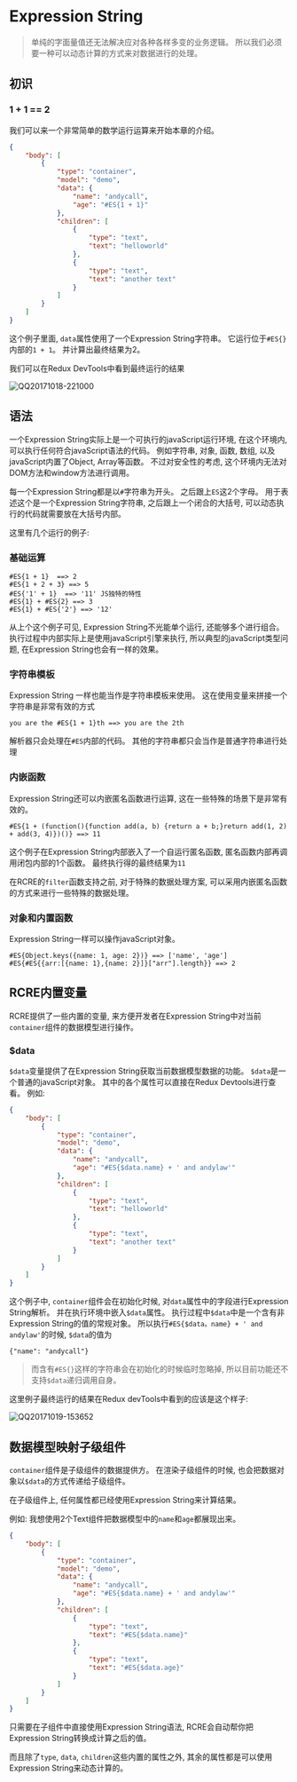 # Expression String

> 单纯的字面量值还无法解决应对各种各样多变的业务逻辑。 所以我们必须要一种可以动态计算的方式来对数据进行的处理。 

## 初识

### 1 + 1 == 2

我们可以来一个非常简单的数学运行运算来开始本章的介绍。

```json
{
    "body": [
        {
            "type": "container",
            "model": "demo",
            "data": {
                "name": "andycall",
                "age": "#ES{1 + 1}"
            },
            "children": [
                {
                    "type": "text",
                    "text": "helloworld"
                },
                {
                    "type": "text",
                    "text": "another text"
                }
            ]
        }   
    ]
}
```

这个例子里面, `data`属性使用了一个Expression String字符串。 它运行位于`#ES{}`内部的`1 + 1`。 并计算出最终结果为2。

我们可以在Redux DevTools中看到最终运行的结果

![QQ20171018-221000](https://ws3.sinaimg.cn/large/006tKfTcly1fkne074t6yj30vs0ax0t9.jpg)



## 语法

一个Expression String实际上是一个可执行的javaScript运行环境, 在这个环境内, 可以执行任何符合javaScript语法的代码。 例如字符串, 对象, 函数, 数组, 以及javaScript内置了Object, Array等函数。 不过对安全性的考虑, 这个环境内无法对DOM方法和window方法进行调用。

每一个Expression String都是以`#`字符串为开头。 之后跟上`ES`这2个字母。 用于表述这个是一个Expression String字符串, 之后跟上一个闭合的大括号, 可以动态执行的代码就需要放在大括号内部。 

这里有几个运行的例子:

### 基础运算

```text
#ES{1 + 1}  ==> 2
#ES{1 + 2 + 3} ==> 5
#ES{'1' + 1}  ==> '11' JS独特的特性
#ES{1} + #ES{2} ==> 3
#ES{1} + #ES{'2'} ==> '12'
```

从上个这个例子可见, Expression String不光能单个运行, 还能够多个进行组合。 执行过程中内部实际上是使用javaScript引擎来执行, 所以典型的javaScript类型问题, 在Expression String也会有一样的效果。

### 字符串模板

Expression String 一样也能当作是字符串模板来使用。  这在使用变量来拼接一个字符串是非常有效的方式

```text
you are the #ES{1 + 1}th ==> you are the 2th
```

解析器只会处理在`#ES`内部的代码。 其他的字符串都只会当作是普通字符串进行处理

### 内嵌函数

Expression String还可以内嵌匿名函数进行运算, 这在一些特殊的场景下是非常有效的。

```text
#ES{1 + (function(){function add(a, b) {return a + b;}return add(1, 2) + add(3, 4)})()} ==> 11
```

这个例子在Expression String内部嵌入了一个自运行匿名函数, 匿名函数内部再调用闭包内部的1个函数。 最终执行得的最终结果为`11`

在RCRE的`filter`函数支持之前, 对于特殊的数据处理方案, 可以采用内嵌匿名函数的方式来进行一些特殊的数据处理。

### 对象和内置函数

Expression String一样可以操作javaScript对象。

```text
#ES{Object.keys({name: 1, age: 2})} ==> ['name', 'age']
#ES{#ES{{arr:[{name: 1},{name: 2}]}["arr"].length}} ==> 2
```

## RCRE内置变量

RCRE提供了一些内置的变量, 来方便开发者在Expression String中对当前`container`组件的数据模型进行操作。

### $data

`$data`变量提供了在Expression String获取当前数据模型数据的功能。 `$data`是一个普通的javaScript对象。 其中的各个属性可以直接在Redux Devtools进行查看。 例如:

```json
{
    "body": [
        {
            "type": "container",
            "model": "demo",
            "data": {
                "name": "andycall",
                "age": "#ES{$data.name} + ' and andylaw'"
            },
            "children": [
                {
                    "type": "text",
                    "text": "helloworld"
                },
                {
                    "type": "text",
                    "text": "another text"
                }
            ]
        }   
    ]
}
```
这个例子中, `container`组件会在初始化时候, 对`data`属性中的字段进行Expression String解析。 并在执行环境中嵌入`$data`属性。 执行过程中`$data`中是一个含有非Expression String的值的常规对象。 所以执行`#ES{$data。name} + ' and andylaw'`的时候, `$data`的值为
```text
{"name": "andycall"}
```
> 而含有`#ES{}`这样的字符串会在初始化的时候临时忽略掉, 所以目前功能还不支持`$data`递归调用自身。

这里例子最终运行的结果在Redux devTools中看到的应该是这个样子:

![QQ20171019-153652](https://ws4.sinaimg.cn/large/006tKfTcly1fknsuxibtcj30vm09ldgf.jpg)


## 数据模型映射子级组件
`container`组件是子级组件的数据提供方。 在渲染子级组件的时候, 也会把数据对象以`$data`的方式传递给子级组件。

在子级组件上, 任何属性都已经使用Expression String来计算结果。

例如:
我想使用2个Text组件把数据模型中的`name`和`age`都展现出来。
```json
{
    "body": [
        {
            "type": "container",
            "model": "demo",
            "data": {
                "name": "andycall",
                "age": "#ES{$data.name} + ' and andylaw'"
            },
            "children": [
                {
                    "type": "text",
                    "text": "#ES{$data.name}"
                },
                {
                    "type": "text",
                    "text": "#ES{$data.age}"
                }
            ]
        }   
    ]
}
```

只需要在子组件中直接使用Expression String语法, RCRE会自动帮你把Expression String转换成计算之后的值。 

而且除了`type`, `data`, `children`这些内置的属性之外, 其余的属性都是可以使用Expression String来动态计算的。